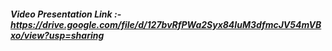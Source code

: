 ##### Video Presentation Link :- https://drive.google.com/file/d/127bvRfPWa2Syx84IuM3dfmcJV54mVBxo/view?usp=sharing
